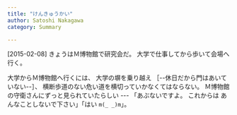 ```yaml
---
title: "けんきゅうかい"
author: Satoshi Nakagawa
category: Summary

---
```


[2015-02-08]  きょうはＭ博物館で研究会だ。
大学で仕事してから歩いて会場へ行く。

 大学からＭ博物館へ行くには、
大学の塀を乗り越え ［--休日だから門はあいていない--］、
横断歩道のない危い道を横切っていかなくてはならない。
Ｍ博物館の守衛さんにずっと見られていたらしい ---
「あぶないですよ。
これからは
あんなことしないで下さい」「はい `m(_ _)m`」。

